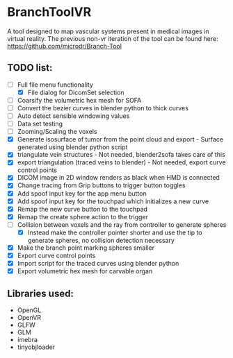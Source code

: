 # BranchToolVR

A tool designed to map vascular systems present in medical images in virtual reality. The previous non-vr iteration of the tool can be found here: https://github.com/microdr/Branch-Tool

## TODO list:
- [ ] Full file menu functionality
	- [x] File dialog for DicomSet selection
- [ ] Coarsify the volumetric hex mesh for SOFA
- [ ] Convert the bezier curves in blender python to thick curves
- [ ] Auto detect sensible windowing values
- [ ] Data set testing
- [ ] Zooming/Scaling the voxels
- [x] Generate isosurface of tumor from the point cloud and export - Surface generated using blender python script
- [x] triangulate vein structures - Not needed, blender2sofa takes care of this
- [x] export triangulation (traced veins to blender) - Not needed, export curve control points
- [x] DICOM image in 2D window renders as black when HMD is connected
- [x] Change tracing from Grip buttons to trigger button toggles
- [x] Add spoof input key for the app menu button
- [x] Add spoof input key for the touchpad which initializes a new curve
- [x] Remap the new curve button to the touchpad
- [x] Remap the create sphere action to the trigger
- [ ] Collision between voxels and the ray from controller to generate spheres
	- [x] Instead make the controller pointer shorter and use the tip to generate spheres, no collision detection necessary
- [x] Make the branch point marking spheres smaller
- [x] Export curve control points
- [x] Import script for the traced curves using blender python
- [x] Export volumetric hex mesh for carvable organ

## Libraries used:
* OpenGL
* OpenVR
* GLFW
* GLM
* imebra
* tinyobjloader
